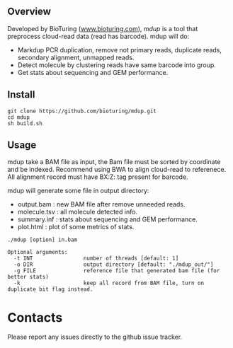## Overview

Developed by BioTuring (www.bioturing.com), <i>mdup</i> is a tool that preprocess cloud-read data (read has barcode). mdup will do: 

- Markdup PCR duplication, remove not primary reads, duplicate reads, secondary alignment, unmapped reads.
- Detect molecule by clustering reads have same barcode into group.
- Get stats about sequencing and GEM performance.

## Install

```shell
git clone https://github.com/bioturing/mdup.git
cd mdup
sh build.sh
```

## Usage

mdup take a BAM file as input, the Bam file must be sorted by coordinate and be indexed. Recommend using BWA to align cloud-read to referenece. All alignment record must have BX:Z: tag present for barcode.

mdup will generate some file in output directory:

- output.bam : new BAM file after remove unneeded reads.
- molecule.tsv : all molecule detected info.
- summary.inf : stats about sequencing and GEM performance.
- plot.html : plot of some metrics of stats.

```
./mdup [option] in.bam

Optional arguments:
  -t INT                number of threads [default: 1]
  -o DIR                output directory [default: "./mdup_out/"]
  -g FILE               reference file that generated bam file (for better stats)
  -k                    keep all record from BAM file, turn on duplicate bit flag instead.
```

# Contacts

Please report any issues directly to the github issue tracker.
